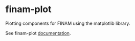 # finam-plot

Plotting components for FINAM using the matplotlib library.

See finam-plot [documentation](https://finam.pages.ufz.de/finam-plot).
